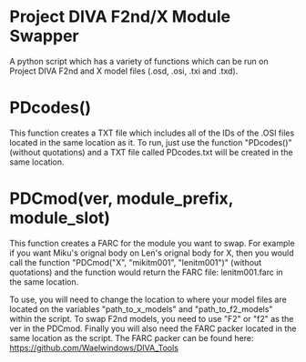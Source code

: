 # Project DIVA F2nd/X Module Swapper
A python script which has a variety of functions which can be run on Project DIVA F2nd and X model files (.osd, .osi, .txi and .txd).

# PDcodes()
This function creates a TXT file which includes all of the IDs of the .OSI files located in the same location as it. To run, just use the function "PDcodes()" (without quotations) and a TXT file called PDcodes.txt will be created in the same location.

# PDCmod(ver, module_prefix, module_slot)
This function creates a FARC for the module you want to swap. For example if you want Miku's orignal body on Len's orignal body for X, then you would call the function "PDCmod("X", "mikitm001", "lenitm001")" (without quotations) and the function would return the FARC file: lenitm001.farc in the same location.

To use, you will need to change the location to where your model files are located on the variables "path_to_x_models" and "path_to_f2_models" within the script. To swap F2nd models, you need to use "F2" or "f2" as the ver in the PDCmod. Finally you will also need the FARC packer located in the same location as the script. The FARC packer can be found here: https://github.com/Waelwindows/DIVA_Tools
